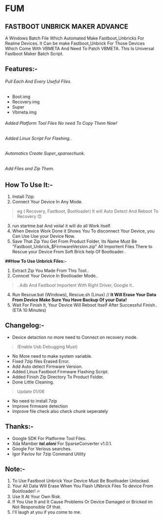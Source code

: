 # FUM
## FASTBOOT UNBRICK MAKER ADVANCE


A Windows Batch File Which Automated Make Fastboot_Unbricks For Realme Devices. 
It Can be make Fastboot_Unbrick For Those Devices Which Come With VBMETA And Need To Patch VBMETA. 
This Is Universal Fastboot Maker Batch Script. 

## Features:-

###### Pull Each And Every Useful Files.
- Boot.img
- Recovery.img
- Super
- Vbmeta.img
###### Added Platform Tool Files No need To Copy Them Now!
###### Added Linux Script For Flashing..
###### Automatics Create Super_sparsechunk.
###### Add Files and Zip Them.

## How To Use It:-

1. Install 7zip.
2. Connect Your Device In Any Mode. 
> eg ( Recovery, Fastboot, Bootloader) It will Auto Detect And Reboot To Recovery 😊
3. run startme.bat And voila! it will do all Work itself.
4. When Device Work Done it Shows You To disconnect Your Device, you Can Use Use your Device Now.
5. Save That Zip You Get From Product Folder, Its Name Must Be "Fastboot_Unbrick_$FirmwareVersion.zip" All Importent Files There to Rescue your Device From Soft Brick help Of Bootloader..

**##How To Use Unbrick Files:-**

1. Extract Zip You Made From This Tool..
2. Conncet Your Device In Bootloader Mode..
>. Adb And Fastboot Importent With Right Driver, Google it..
4. Run Rescue.bat (Windows), Rescue.sh (Linux) // **It Will Erase Your Data From Device Make Sure You Have Backup Of your Data!**
5. Wait For Finish It, Your Device Will Reboot Itself After Successful Finish.. (ETA 10 Minutes)

## Changelog:-
- Device detaction no more need to Connect on recovery mode. 
> (Enable Usb Debugging Must)
- No More need to make system variable.
- Fixed 7zip files Erased Error.
- Add Auto detect Firmware Version.
- Added Linux Fastboot Firmware Flashing Script.
- Added Finish Zip Directory To Product Folder. 
- Done Little Cleaning.
> Update 01/06
- No need to install 7zip 
- Improve firmware detection
- Improve file check also check chunk seperately

## Thanks:-

- Google SDK For Platforme Tool Files.
- Xda Mamber **_tal.aloni_** For SparseConverter v1.0.1.
- Google For Verious searches.
- Igor Pavlov for 7zip Command Utility

## Note:-
1. To Use Fastboot Unbrick Your Device Must Be Bootloader Unlocked.
2. Your All Data Will Erase When You Flash UNbrick Files To device From Bootloader! 🔥 
3. Use It At Your Own Risk.
4. If You Use It and It Cause Problems Or Device Damaged or Bricked im Not Responsible Of that.
5. I'll laugh at you if you come to me.
